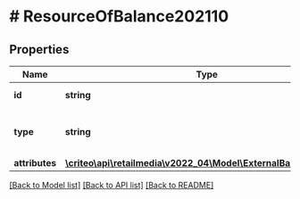 # # ResourceOfBalance202110

## Properties

Name | Type | Description | Notes
------------ | ------------- | ------------- | -------------
**id** | **string** | Id of the entity | [optional]
**type** | **string** | Canonical type name of the entity | [optional]
**attributes** | [**\criteo\api\retailmedia\v2022_04\Model\ExternalBalance202110**](ExternalBalance202110.md) |  | [optional]

[[Back to Model list]](../../README.md#models) [[Back to API list]](../../README.md#endpoints) [[Back to README]](../../README.md)
